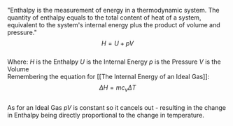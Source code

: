 "Enthalpy is the measurement of energy in a thermodynamic system. The quantity of enthalpy equals to the total content of heat of a system, equivalent to the system's internal energy plus the product of volume and pressure."
\
$$H=U+pV$$
\
Where:
$H$ is the Enthalpy
$U$ is the Internal Energy
$p$ is the Pressure
$V$ is the Volume
\
Remembering the equation for [[The Internal Energy of an Ideal Gas]]:
\
$$\Delta H=mc_v\Delta T$$
\
As for an Ideal Gas $pV$ is constant so it cancels out - resulting in the change in Enthalpy being directly proportional to the change in temperature.